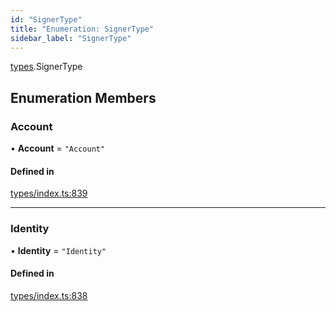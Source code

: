 ```yaml
---
id: "SignerType"
title: "Enumeration: SignerType"
sidebar_label: "SignerType"
---
```


[types](../../../modules/Types/Types.md).SignerType

## Enumeration Members

### Account

• **Account** = ``"Account"``

#### Defined in

[types/index.ts:839](https://github.com/PolymeshAssociation/polymesh-sdk/blob/95e180d2/src/types/index.ts#L839)

___

### Identity

• **Identity** = ``"Identity"``

#### Defined in

[types/index.ts:838](https://github.com/PolymeshAssociation/polymesh-sdk/blob/95e180d2/src/types/index.ts#L838)
